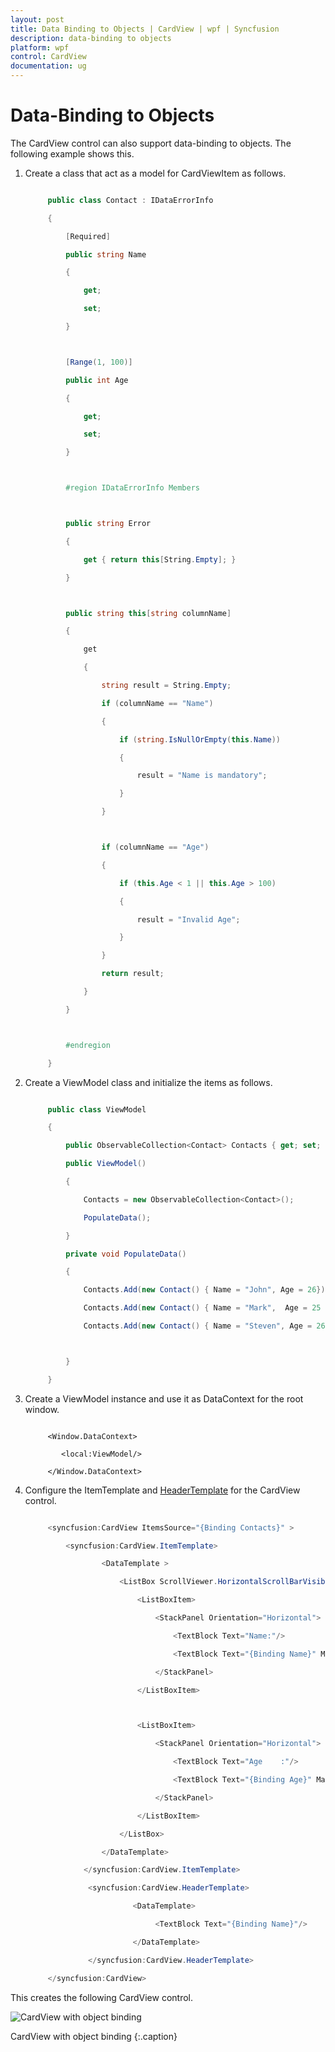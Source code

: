```yaml
---
layout: post
title: Data Binding to Objects | CardView | wpf | Syncfusion
description: data-binding to objects
platform: wpf
control: CardView
documentation: ug
---
```


# Data-Binding to Objects

The CardView control can also support data-binding to objects. The following example shows this.

1. Create a class that act as a model for CardViewItem as follows.

   ~~~ csharp

		public class Contact : IDataErrorInfo

		{

			[Required]

			public string Name

			{

				get;

				set;            

			}



			[Range(1, 100)]

			public int Age

			{

				get;

				set;            

			}        



			#region IDataErrorInfo Members



			public string Error

			{

				get { return this[String.Empty]; }

			}



			public string this[string columnName]

			{

				get 

				{

					string result = String.Empty;

					if (columnName == "Name")

					{

						if (string.IsNullOrEmpty(this.Name))

						{

							result = "Name is mandatory";

						}

					}



					if (columnName == "Age")

					{

						if (this.Age < 1 || this.Age > 100)

						{

							result = "Invalid Age";

						}

					}

					return result;

				}

			}



			#endregion

		}

   ~~~

2. Create a ViewModel class and initialize the items as follows.

   ~~~ csharp

		public class ViewModel

		{

			public ObservableCollection<Contact> Contacts { get; set; }

			public ViewModel()

			{

				Contacts = new ObservableCollection<Contact>();

				PopulateData();

			}

			private void PopulateData()

			{            

				Contacts.Add(new Contact() { Name = "John", Age = 26});

				Contacts.Add(new Contact() { Name = "Mark",  Age = 25 });

				Contacts.Add(new Contact() { Name = "Steven", Age = 26});



			}

		}


   ~~~

3. Create a ViewModel instance and use it as DataContext for the root window.

   ~~~ xaml

		<Window.DataContext>

		   <local:ViewModel/>

		</Window.DataContext>

   ~~~

4. Configure the ItemTemplate and [HeaderTemplate](https://help.syncfusion.com/cr/wpf/Syncfusion.Tools.Wpf~Syncfusion.Windows.Tools.Controls.CardView~HeaderTemplate.html) for the CardView control.

   ~~~ csharp

		<syncfusion:CardView ItemsSource="{Binding Contacts}" >

			<syncfusion:CardView.ItemTemplate>

					<DataTemplate >

						<ListBox ScrollViewer.HorizontalScrollBarVisibility="Disabled">

							<ListBoxItem>

								<StackPanel Orientation="Horizontal">

									<TextBlock Text="Name:"/>

									<TextBlock Text="{Binding Name}" Margin="5,0,0,0"/>

								</StackPanel>

							</ListBoxItem>



							<ListBoxItem>

								<StackPanel Orientation="Horizontal">

									<TextBlock Text="Age    :"/>

									<TextBlock Text="{Binding Age}" Margin="5,0,0,0"/>

								</StackPanel>

							</ListBoxItem>

						</ListBox>

					</DataTemplate>

				</syncfusion:CardView.ItemTemplate>

				 <syncfusion:CardView.HeaderTemplate>

						   <DataTemplate>

								<TextBlock Text="{Binding Name}"/>

						   </DataTemplate>

				 </syncfusion:CardView.HeaderTemplate>

		</syncfusion:CardView>

   ~~~

This creates the following CardView control.

![CardView with object binding](Data-Binding-to-Objects_images/Data-Binding-to-Objects_img1.png)

CardView with object binding
{:.caption}